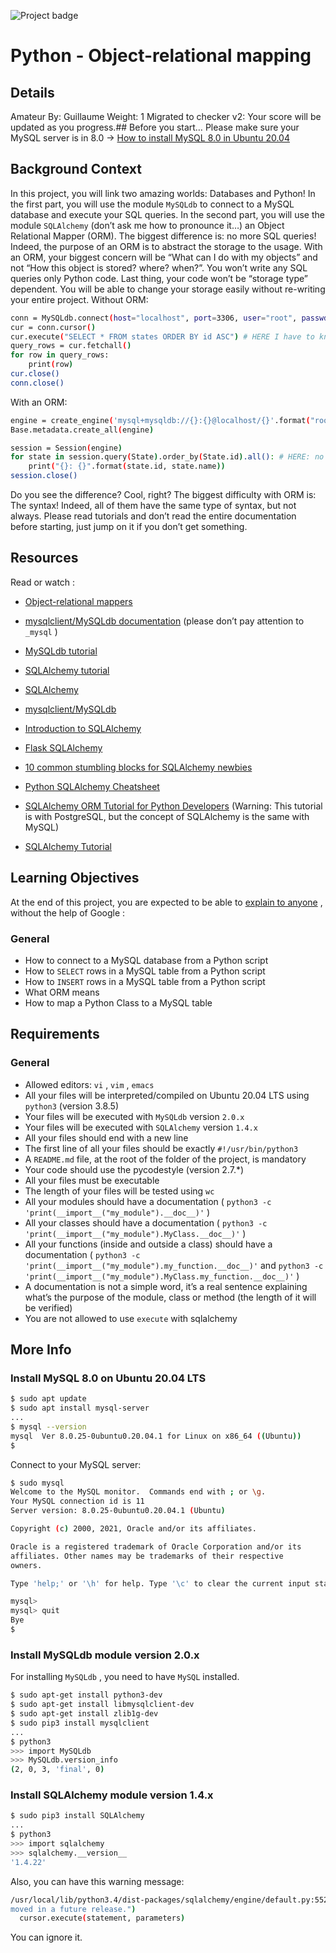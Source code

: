  ![Project badge](https://intranet.hbtn.io/assets/pathway/003_color-0c5b38973bfe29fff8dd86f65a213ea2d2499a7d0d9e4549f440c50dc84c9618.png) 
# Python - Object-relational mapping
## Details
Amateur By: Guillaume Weight: 1 Migrated to checker v2: Your score will be updated as you progress.## Before you start…
Please make sure your MySQL server is in 8.0  ->  [How to install MySQL 8.0 in Ubuntu 20.04](https://intranet.hbtn.io/rltoken/MrRq4s05-Qo6TOgGKWIumA) 

## Background Context
In this project, you will link two amazing worlds: Databases and Python!
In the first part, you will use the module   ` MySQLdb `   to connect to a MySQL database and execute your SQL queries.
In the second part, you will use the module   ` SQLAlchemy `   (don’t ask me how to pronounce it…) an Object Relational Mapper (ORM). 
The biggest difference is: no more SQL queries! Indeed, the purpose of an ORM is to abstract the storage to the usage. With an ORM, your biggest concern will be “What can I do with my objects” and not “How this object is stored? where? when?”. You won’t write any SQL queries only Python code. Last thing, your code won’t be “storage type” dependent. You will be able to change your storage easily without re-writing your entire project.
Without ORM:
```bash
conn = MySQLdb.connect(host="localhost", port=3306, user="root", passwd="root", db="my_db", charset="utf8")
cur = conn.cursor()
cur.execute("SELECT * FROM states ORDER BY id ASC") # HERE I have to know SQL to grab all states in my database
query_rows = cur.fetchall()
for row in query_rows:
    print(row)
cur.close()
conn.close()

```
With an ORM:
```bash
engine = create_engine('mysql+mysqldb://{}:{}@localhost/{}'.format("root", "root", "my_db"), pool_pre_ping=True)
Base.metadata.create_all(engine)

session = Session(engine)
for state in session.query(State).order_by(State.id).all(): # HERE: no SQL query, only objects!
    print("{}: {}".format(state.id, state.name))
session.close()

```
Do you see the difference? Cool, right? 
The biggest difficulty with ORM is: The syntax!
Indeed, all of them have the same type of syntax, but not always. Please read tutorials and don’t read the entire documentation before starting, just jump on it if you don’t get something. 
## Resources
Read or watch :
* [Object-relational mappers](https://intranet.hbtn.io/rltoken/tCytNeWUzuWhAn9APwtp9A) 

* [mysqlclient/MySQLdb documentation](https://intranet.hbtn.io/rltoken/V8KJv3QCReECPZ0V-kXRwg) 
 (please don’t pay attention to  ` _mysql ` )
* [MySQLdb tutorial](https://intranet.hbtn.io/rltoken/j_7jU3C9Jsa0o53pgfwxOQ) 

* [SQLAlchemy tutorial](https://intranet.hbtn.io/rltoken/7y1s8FDE_0S-uhBtCgt5-A) 

* [SQLAlchemy](https://intranet.hbtn.io/rltoken/j6kxlUETdjiFwiu0k_JI6Q) 

* [mysqlclient/MySQLdb](https://intranet.hbtn.io/rltoken/vzsiR8tCdY3_OWsMH33jUA) 

* [Introduction to SQLAlchemy](https://intranet.hbtn.io/rltoken/7m6F57mBASM7A2r_GcIeMA) 

* [Flask SQLAlchemy](https://intranet.hbtn.io/rltoken/riV6WcWo1MGRpF3WSmv4Zw) 

* [10 common stumbling blocks for SQLAlchemy newbies](https://intranet.hbtn.io/rltoken/uRrjdEkHmjrVenCqjwJRWQ) 

* [Python SQLAlchemy Cheatsheet](https://intranet.hbtn.io/rltoken/RfLwdV21O_TVoQU4iwaIFw) 

* [SQLAlchemy ORM Tutorial for Python Developers](https://intranet.hbtn.io/rltoken/2BoGpuT2vAaoeuC3SN_wPA) 
 (Warning: This tutorial is with PostgreSQL, but the concept of SQLAlchemy is the same with MySQL)
* [SQLAlchemy Tutorial](https://intranet.hbtn.io/rltoken/DrwY56jSHCOADKEbSOBa0A) 

## Learning Objectives
At the end of this project, you are expected to be able to  [explain to anyone](https://intranet.hbtn.io/rltoken/zAH3PxVw_N-4dQ45aCW8yw) 
 ,  without the help of Google :
### General
* How to connect to a MySQL database from a Python script
* How to  ` SELECT `  rows in a MySQL table from a Python script
* How to  ` INSERT `  rows in a MySQL table from a Python script 
* What ORM means
* How to map a Python Class to a MySQL table
## Requirements
### General
* Allowed editors:  ` vi ` ,  ` vim ` ,  ` emacs ` 
* All your files will be interpreted/compiled on Ubuntu 20.04 LTS using  ` python3 `  (version 3.8.5)
* Your files will be executed with  ` MySQLdb `  version  ` 2.0.x ` 
* Your files will be executed with  ` SQLAlchemy `  version  ` 1.4.x ` 
* All your files should end with a new line
* The first line of all your files should be exactly  ` #!/usr/bin/python3 ` 
* A  ` README.md `  file, at the root of the folder of the project, is mandatory
* Your code should use the pycodestyle (version 2.7.*)
* All your files must be executable
* The length of your files will be tested using  ` wc ` 
* All your modules should have a documentation ( ` python3 -c 'print(__import__("my_module").__doc__)' ` )
* All your classes should have a documentation ( ` python3 -c 'print(__import__("my_module").MyClass.__doc__)' ` )
* All your functions (inside and outside a class) should have a documentation ( ` python3 -c 'print(__import__("my_module").my_function.__doc__)' `  and  ` python3 -c 'print(__import__("my_module").MyClass.my_function.__doc__)' ` )
* A documentation is not a simple word, it’s a real sentence explaining what’s the purpose of the module, class or method (the length of it will be verified)
* You are not allowed to use  ` execute `  with sqlalchemy
## More Info
### Install MySQL 8.0 on Ubuntu 20.04 LTS
```bash
$ sudo apt update
$ sudo apt install mysql-server
...
$ mysql --version
mysql  Ver 8.0.25-0ubuntu0.20.04.1 for Linux on x86_64 ((Ubuntu))
$

```
Connect to your MySQL server:
```bash
$ sudo mysql
Welcome to the MySQL monitor.  Commands end with ; or \g.
Your MySQL connection id is 11
Server version: 8.0.25-0ubuntu0.20.04.1 (Ubuntu)

Copyright (c) 2000, 2021, Oracle and/or its affiliates.

Oracle is a registered trademark of Oracle Corporation and/or its
affiliates. Other names may be trademarks of their respective
owners.

Type 'help;' or '\h' for help. Type '\c' to clear the current input statement.

mysql>
mysql> quit
Bye
$

```
### Install MySQLdb module version 2.0.x
For installing   ` MySQLdb `  , you need to have   ` MySQL `   installed.
```bash
$ sudo apt-get install python3-dev
$ sudo apt-get install libmysqlclient-dev
$ sudo apt-get install zlib1g-dev
$ sudo pip3 install mysqlclient
...
$ python3
>>> import MySQLdb
>>> MySQLdb.version_info 
(2, 0, 3, 'final', 0)

```
### Install SQLAlchemy module version 1.4.x
```bash
$ sudo pip3 install SQLAlchemy
...
$ python3
>>> import sqlalchemy
>>> sqlalchemy.__version__ 
'1.4.22'

```
Also, you can have this warning message:
```bash
/usr/local/lib/python3.4/dist-packages/sqlalchemy/engine/default.py:552: Warning: (1681, "'@@SESSION.GTID_EXECUTED' is deprecated and will be re
moved in a future release.")                                                                                                                    
  cursor.execute(statement, parameters)  

```
You can ignore it.

